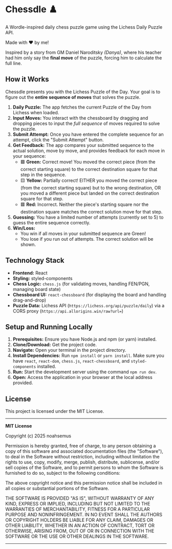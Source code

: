 # Chessdle ♟️

A Wordle-inspired daily chess puzzle game using the Lichess Daily Puzzle API.

Made with ❤️ by me!

Inspired by a story from GM Daniel Naroditsky _(Danya)_, where his teacher had him only say the **final move** of the puzzle, forcing him to calculate the full line.

## How it Works

Chessdle presents you with the Lichess Puzzle of the Day. Your goal is to figure out the **entire sequence of moves** that solves the puzzle.

1.  **Daily Puzzle:** The app fetches the current Puzzle of the Day from Lichess when loaded.
2.  **Input Moves:** You interact with the chessboard by dragging and dropping pieces to input the _full sequence_ of moves required to solve the puzzle.
3.  **Submit Attempt:** Once you have entered the complete sequence for an attempt, click the "Submit Attempt" button.
4.  **Get Feedback:** The app compares your submitted sequence to the actual solution, move by move, and provides feedback for each move in your sequence:
    - 🟩 **Green:** Correct move! You moved the correct piece (from the correct starting square) to the correct destination square for that step in the sequence.
    - 🟨 **Yellow:** Partially correct! EITHER you moved the correct piece (from the correct starting square) but to the wrong destination, OR you moved a different piece but landed on the correct destination square for that step.
    - 🟥 **Red:** Incorrect. Neither the piece's starting square nor the destination square matches the correct solution move for that step.
5.  **Guessing:** You have a limited number of attempts (currently set to 5) to guess the entire sequence correctly.
6.  **Win/Loss:**
    - You win if all moves in your submitted sequence are Green!
    - You lose if you run out of attempts. The correct solution will be shown.

## Technology Stack

- **Frontend:** React
- **Styling:** styled-components
- **Chess Logic:** `chess.js` (for validating moves, handling FEN/PGN, managing board state)
- **Chessboard UI:** `react-chessboard` (for displaying the board and handling drag-and-drop)
- **Puzzle Data:** Lichess API (`https://lichess.org/api/puzzle/daily`) via a CORS proxy (`https://api.allorigins.win/raw?url=`)

## Setup and Running Locally

1.  **Prerequisites:** Ensure you have Node.js and npm (or yarn) installed.
2.  **Clone/Download:** Get the project code.
3.  **Navigate:** Open your terminal in the project directory.
4.  **Install Dependencies:** Run `npm install` or `yarn install`. Make sure you have `react`, `react-dom`, `chess.js`, `react-chessboard`, and `styled-components` installed.
5.  **Run:** Start the development server using the command `npm run dev`.
6.  **Open:** Access the application in your browser at the local address provided.

## License

This project is licensed under the MIT License.

---

**MIT License**

Copyright (c) 2025 noahsemus

Permission is hereby granted, free of charge, to any person obtaining a copy
of this software and associated documentation files (the "Software"), to deal
in the Software without restriction, including without limitation the rights
to use, copy, modify, merge, publish, distribute, sublicense, and/or sell
copies of the Software, and to permit persons to whom the Software is
furnished to do so, subject to the following conditions:

The above copyright notice and this permission notice shall be included in all
copies or substantial portions of the Software.

THE SOFTWARE IS PROVIDED "AS IS", WITHOUT WARRANTY OF ANY KIND, EXPRESS OR
IMPLIED, INCLUDING BUT NOT LIMITED TO THE WARRANTIES OF MERCHANTABILITY,
FITNESS FOR A PARTICULAR PURPOSE AND NONINFRINGEMENT. IN NO EVENT SHALL THE
AUTHORS OR COPYRIGHT HOLDERS BE LIABLE FOR ANY CLAIM, DAMAGES OR OTHER
LIABILITY, WHETHER IN AN ACTION OF CONTRACT, TORT OR OTHERWISE, ARISING FROM,
OUT OF OR IN CONNECTION WITH THE SOFTWARE OR THE USE OR OTHER DEALINGS IN THE
SOFTWARE.

---

